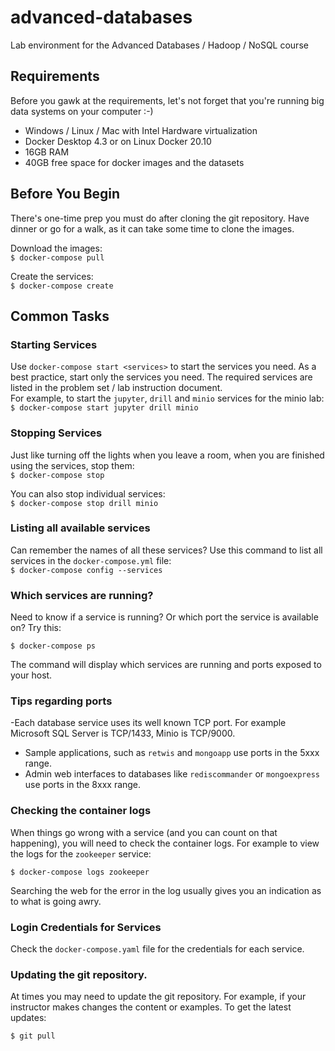 # advanced-databases

Lab environment for the Advanced Databases / Hadoop / NoSQL course


## Requirements

Before you gawk at the requirements, let's not forget that you're running big data systems on your computer :-)

- Windows / Linux / Mac with Intel Hardware virtualization
- Docker Desktop 4.3 or on Linux Docker 20.10 
- 16GB RAM
- 40GB free space for docker images and the datasets

## Before You Begin

There's one-time prep you must do after cloning the git repository.  Have dinner or go for a walk, as it can take some time to clone the images.

Download the images:     
`$ docker-compose pull`  

Create the services:  
`$ docker-compose create`

## Common Tasks

### Starting Services 

Use `docker-compose start <services>` to start the services you need. As a best practice, start only the services you need. The required services are listed in the problem set / lab instruction document.    
For example, to start the `jupyter`, `drill` and `minio` services for the minio lab:
`$ docker-compose start jupyter drill minio`

### Stopping Services

Just like turning off the lights when you leave a room, when you are finished using the services, stop them:   
`$ docker-compose stop`  

You can also stop individual services:  
`$ docker-compose stop drill minio`

### Listing all available services

Can remember the names of all these services? Use this command to list all services in the `docker-compose.yml` file:  
`$ docker-compose config --services`

### Which services are running?

Need to know if a service is running? Or which port the service is available on? Try this:   

`$ docker-compose ps`   

The command will display which services are running and ports exposed to your host.

### Tips regarding ports

-Each database service uses its well known TCP port. For example Microsoft SQL Server is TCP/1433, Minio is TCP/9000.   
- Sample applications, such as `retwis` and `mongoapp` use ports in the 5xxx range.
- Admin web interfaces to databases like `rediscommander` or `mongoexpress` use ports in the 8xxx range.

### Checking the container logs

When things go wrong with a service (and you can count on that happening), you will need to check the container logs. For example to view the logs for the `zookeeper` service:   

`$ docker-compose logs zookeeper`

Searching the web for the error in the log usually gives you an indication as to what is going awry.


### Login Credentials for Services

Check the `docker-compose.yaml` file for the credentials for each service.


### Updating the git repository.

At times you may need to update the git repository. For example, if your instructor makes changes the content or examples. To get the latest updates:

`$ git pull`